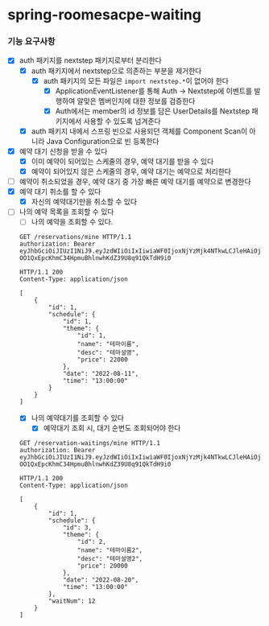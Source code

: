 # spring-roomesacpe-waiting

### 기능 요구사항
- [x] auth 패키지를 nextstep 패키지로부터 분리한다
  - [x] auth 패키지에서 nextstep으로 의존하는 부분을 제거한다
    - [x] auth 패키지의 모든 파일은 `import nextstep.*`이 없어야 한다
      - [x] ApplicationEventListener를 통해 Auth -> Nextstep에 이벤트를 발행하여 알맞은 멤버인지에 대한 정보를 검증한다
      - [x] Auth에서는 member의 id 정보를 담은 UserDetails를 Nextstep 패키지에서 사용할 수 있도록 넘겨준다
  - [x] auth 패키지 내에서 스프링 빈으로 사용되던 객체를 Component Scan이 아니라 Java Configuration으로 빈 등록한다
- [x] 예약 대기 신청을 받을 수 있다
  - [x] 이미 예약이 되어있는 스케줄의 경우, 예약 대기를 받을 수 있다
  - [x] 예약이 되어있지 않은 스케줄의 경우, 예약 대기는 예약으로 처리한다
- [ ] 예약이 취소되었을 경우, 예약 대기 중 가장 빠른 예약 대기를 예약으로 변경한다
- [x] 예약 대기 취소를 할 수 있다
  - [x] 자신의 예약대기만을 취소할 수 있다
- [ ] 나의 예약 목록을 조회할 수 있다
  - [ ] 나의 예약을 조회할 수 있다.
  ```http request
  GET /reservations/mine HTTP/1.1
  authorization: Bearer eyJhbGciOiJIUzI1NiJ9.eyJzdWIiOiIxIiwiaWF0IjoxNjYzMjk4NTkwLCJleHAiOjE2NjMzMDIxOTAsInJvbGUiOiJBRE1JTiJ9.-OO1QxEpcKhmC34HpmuBhlnwhKdZ39U8q91QkTdH9i0
  ```
  ```http request
  HTTP/1.1 200 
  Content-Type: application/json
  
  [
      {
          "id": 1,
          "schedule": {
              "id": 1,
              "theme": {
                  "id": 1,
                  "name": "테마이름",
                  "desc": "테마설명",
                  "price": 22000
              },
              "date": "2022-08-11",
              "time": "13:00:00"
          }
      }
  ]
  ```
  - [x] 나의 예약대기를 조회할 수 있다
    - [x] 예약대기 조회 시, 대기 순번도 조회되어야 한다
  ```http request
  GET /reservation-waitings/mine HTTP/1.1
  authorization: Bearer eyJhbGciOiJIUzI1NiJ9.eyJzdWIiOiIxIiwiaWF0IjoxNjYzMjk4NTkwLCJleHAiOjE2NjMzMDIxOTAsInJvbGUiOiJBRE1JTiJ9.-OO1QxEpcKhmC34HpmuBhlnwhKdZ39U8q91QkTdH9i0
  ```
  ```http request
  HTTP/1.1 200 
  Content-Type: application/json
  
  [
      {
          "id": 1,
          "schedule": {
              "id": 3,
              "theme": {
                  "id": 2,
                  "name": "테마이름2",
                  "desc": "테마설명2",
                  "price": 20000
              },
              "date": "2022-08-20",
              "time": "13:00:00"
          },
          "waitNum": 12
      }
  ]
  ```